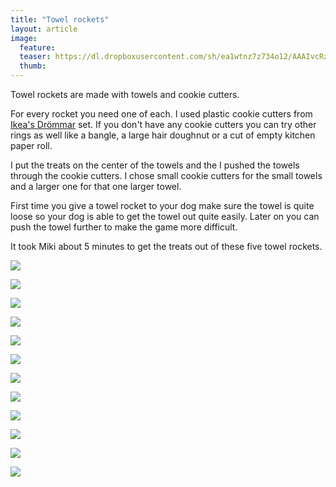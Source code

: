 ```yaml
---
title: "Towel rockets"
layout: article
image:
  feature:
  teaser: https://dl.dropboxusercontent.com/sh/ea1wtnz7z734o12/AAAIvcRz3cexx2jOQ9nlMVDIa/aktivointi/pyyheraketit/DS41785-245px.jpg
  thumb:
---
```


Towel rockets are made with towels and cookie cutters.

For every rocket you need one of each. I used plastic cookie cutters from [Ikea's Drömmar](/en/activation/ikeas-drommar-set/) set. If you don't have any cookie cutters you can try other rings as well like a bangle, a large hair doughnut or a cut of empty kitchen paper roll.

I put the treats on the center of the towels and the I pushed the towels through the cookie cutters. I chose small cookie cutters for the small towels and a larger one for that one larger towel.

First time you give a towel rocket to your dog make sure the towel is quite loose so your dog is able to get the towel out quite easily. Later on you can push the towel further to make the game more difficult.

It took Miki about 5 minutes to get the treats out of these five towel rockets.

[![](https://dl.dropboxusercontent.com/sh/ea1wtnz7z734o12/AACvR2uUOYlYtYvaw1Jb030ja/aktivointi/pyyheraketit/DS41785-800px.jpg)](https://dl.dropboxusercontent.com/sh/ea1wtnz7z734o12/AABu6uehHjkSs7PsyUEgjK76a/aktivointi/pyyheraketit/DS41785.jpg)

[![](https://dl.dropboxusercontent.com/sh/ea1wtnz7z734o12/AAB0FG3ihCMQFwUFYCx2ocKja/aktivointi/pyyheraketit/DS41801-800px.jpg)](https://dl.dropboxusercontent.com/sh/ea1wtnz7z734o12/AABMhyECxXp5ktCMPv57SJPLa/aktivointi/pyyheraketit/DS41801.jpg)

[![](https://dl.dropboxusercontent.com/sh/ea1wtnz7z734o12/AACpr8Di3xIMRNbGUE-PW461a/aktivointi/pyyheraketit/DS41804-800px.jpg)](https://dl.dropboxusercontent.com/sh/ea1wtnz7z734o12/AAAm-oydjftJzGUFhyLquaL0a/aktivointi/pyyheraketit/DS41804.jpg)

[![](https://dl.dropboxusercontent.com/sh/ea1wtnz7z734o12/AAC7UBchRmJhqZONMtTlYr3qa/aktivointi/pyyheraketit/DS41810-800px.jpg)](https://dl.dropboxusercontent.com/sh/ea1wtnz7z734o12/AACL5fKQ1ih3ml_oNgNZpG3qa/aktivointi/pyyheraketit/DS41810.jpg)

[![](https://dl.dropboxusercontent.com/sh/ea1wtnz7z734o12/AACV8oMG9l3dFMCwLM-6XrGka/aktivointi/pyyheraketit/DS41813-800px.jpg)](https://dl.dropboxusercontent.com/sh/ea1wtnz7z734o12/AAC8IYyWE-2WyvedU4TRwY8ia/aktivointi/pyyheraketit/DS41813.jpg)

[![](https://dl.dropboxusercontent.com/sh/ea1wtnz7z734o12/AADWRcnoAkck61ty1x39kmEfa/aktivointi/pyyheraketit/DS41856-800px.jpg)](https://dl.dropboxusercontent.com/sh/ea1wtnz7z734o12/AAANMuc9iqjmBkGScLiqwZVQa/aktivointi/pyyheraketit/DS41856.jpg)

[![](https://dl.dropboxusercontent.com/sh/ea1wtnz7z734o12/AABg9obvVIuytEa2nO0Z6jLOa/aktivointi/pyyheraketit/DS41857-800px.jpg)](https://dl.dropboxusercontent.com/sh/ea1wtnz7z734o12/AADXEoOEhi_AhDMhPWJciVM-a/aktivointi/pyyheraketit/DS41857.jpg)

[![](https://dl.dropboxusercontent.com/sh/ea1wtnz7z734o12/AADOHFzAek9jXbcsk9wCl8tea/aktivointi/pyyheraketit/DS41869-800px.jpg)](https://dl.dropboxusercontent.com/sh/ea1wtnz7z734o12/AABEDtVPEiAiZQc6hdcFdhQOa/aktivointi/pyyheraketit/DS41869.jpg)

[![](https://dl.dropboxusercontent.com/sh/ea1wtnz7z734o12/AABABeygFqNFOzyiXyk3Ux3Ua/aktivointi/pyyheraketit/DS41883-800px.jpg)](https://dl.dropboxusercontent.com/sh/ea1wtnz7z734o12/AACKe5oY7wiBWL4Fshouwliya/aktivointi/pyyheraketit/DS41883.jpg)

[![](https://dl.dropboxusercontent.com/sh/ea1wtnz7z734o12/AAA_HlO0sXuCTFC0-o8iDjUVa/aktivointi/pyyheraketit/DS41895-800px.jpg)](https://dl.dropboxusercontent.com/sh/ea1wtnz7z734o12/AACkmiJ3sKHsjOzvTdqcp7gZa/aktivointi/pyyheraketit/DS41895.jpg)

[![](https://dl.dropboxusercontent.com/sh/ea1wtnz7z734o12/AACELKpink6Gaco3k9QKbTBUa/aktivointi/pyyheraketit/DS41928-800px.jpg)](https://dl.dropboxusercontent.com/sh/ea1wtnz7z734o12/AADA4Z_pNGSXLCqjSNJc2XOga/aktivointi/pyyheraketit/DS41928.jpg)

[![](https://dl.dropboxusercontent.com/sh/ea1wtnz7z734o12/AABxsusEHYEuQc0oaggOyZ6ya/aktivointi/pyyheraketit/DS41935-800px.jpg)](https://dl.dropboxusercontent.com/sh/ea1wtnz7z734o12/AAC8arVsQKV2IGY4v5oGMdEka/aktivointi/pyyheraketit/DS41935.jpg)
